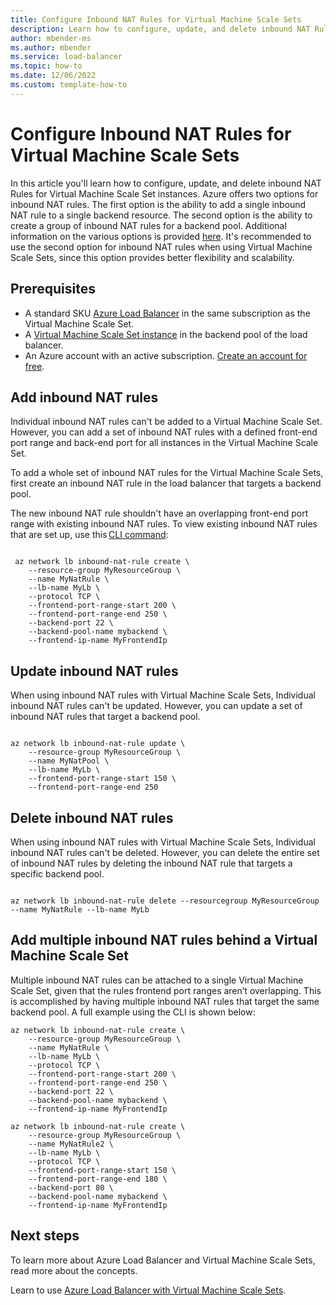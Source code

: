 ```yaml
---
title: Configure Inbound NAT Rules for Virtual Machine Scale Sets
description: Learn how to configure, update, and delete inbound NAT Rules for Virtual Machine Scale Set instances. Azure offers two options for Inbound NAT rules.
author: mbender-ms
ms.author: mbender
ms.service: load-balancer
ms.topic: how-to 
ms.date: 12/06/2022
ms.custom: template-how-to 
---
```


# Configure Inbound NAT Rules for Virtual Machine Scale Sets

In this article you'll learn how to configure, update, and delete inbound NAT Rules for Virtual Machine Scale Set instances. Azure offers two options for inbound NAT rules. The first option is the ability to add a single inbound NAT rule to a single backend resource. The second option is the ability to create a group of inbound NAT rules for a backend pool. Additional information on the various options is provided [here](inbound-nat-rules.md). It's recommended to use the second option for inbound NAT rules when using Virtual Machine Scale Sets, since this option provides better flexibility and scalability.  

## Prerequisites

- A standard SKU [Azure Load Balancer](quickstart-load-balancer-standard-public-portal.md) in the same subscription as the Virtual Machine Scale Set.
- A [Virtual Machine Scale Set instance](configure-vm-scale-set-portal.md) in the backend pool of the load balancer.
- An Azure account with an active subscription. [Create an account for free](https://azure.microsoft.com/free/?WT.mc_id=A261C142F).

## Add inbound NAT rules 
Individual inbound NAT rules can't be added to a Virtual Machine Scale Set. However, you can add a set of inbound NAT rules with a defined front-end port range and back-end port for all instances in the Virtual Machine Scale Set. 

To add a whole set of inbound NAT rules for the Virtual Machine Scale Sets, first create an inbound NAT rule in the load balancer that targets a backend pool.  

The new inbound NAT rule shouldn't have an overlapping front-end port range with existing inbound NAT rules. To view existing inbound NAT rules that are set up, use this [CLI command](/cli/azure/network/lb/inbound-nat-rule):

```azurecli

 az network lb inbound-nat-rule create \
    --resource-group MyResourceGroup \
    --name MyNatRule \
    --lb-name MyLb \
    --protocol TCP \
    --frontend-port-range-start 200 \
    --frontend-port-range-end 250 \
    --backend-port 22 \
    --backend-pool-name mybackend \
    --frontend-ip-name MyFrontendIp

```

## Update inbound NAT rules 
When using inbound NAT rules with Virtual Machine Scale Sets, Individual inbound NAT rules can't be updated. However, you can update a set of inbound NAT rules that target a backend pool. 

```azurecli

az network lb inbound-nat-rule update \
    --resource-group MyResourceGroup \
    --name MyNatPool \
    --lb-name MyLb \
    --frontend-port-range-start 150 \
    --frontend-port-range-end 250 

```
## Delete inbound NAT rules 

When using inbound NAT rules with Virtual Machine Scale Sets, Individual inbound NAT rules can't be deleted. However, you can delete the entire set of inbound NAT rules by deleting the inbound NAT rule that targets a specific backend pool. 

```azurecli

az network lb inbound-nat-rule delete --resourcegroup MyResourceGroup --name MyNatRule --lb-name MyLb 

```

## Add multiple inbound NAT rules behind a Virtual Machine Scale Set 

Multiple inbound NAT rules can be attached to a single Virtual Machine Scale Set, given that the rules frontend port ranges aren’t overlapping. This is accomplished by having multiple inbound NAT rules that target the same backend pool. A full example using the CLI is shown below: 

```azurecli
az network lb inbound-nat-rule create \
    --resource-group MyResourceGroup \
    --name MyNatRule \
    --lb-name MyLb \
    --protocol TCP \
    --frontend-port-range-start 200 \
    --frontend-port-range-end 250 \
    --backend-port 22 \
    --backend-pool-name mybackend \
    --frontend-ip-name MyFrontendIp 

az network lb inbound-nat-rule create \
    --resource-group MyResourceGroup \
    --name MyNatRule2 \
    --lb-name MyLb \
    --protocol TCP \
    --frontend-port-range-start 150 \
    --frontend-port-range-end 180 \
    --backend-port 80 \
    --backend-pool-name mybackend \
    --frontend-ip-name MyFrontendIp 

```

## Next steps
To learn more about Azure Load Balancer and Virtual Machine Scale Sets, read more about the concepts. 

Learn to use [Azure Load Balancer with Virtual Machine Scale Sets](load-balancer-standard-virtual-machine-scale-sets.md).
